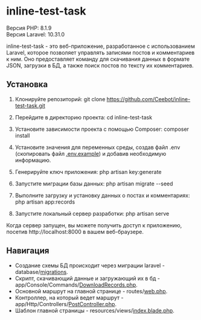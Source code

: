 # inline-test-task

Версия PHP: 8.1.9 <br>
Версия Laravel: 10.31.0

inline-test-task - это веб-приложение, разработанное с использованием Laravel, которое позволяет управлять записями постов и комментариев к ним. Оно предоставляет команду для скачивания данных в формате JSON, загрузки в БД, а также поиск постов по тексту их комментариев.

## Установка

1. Клонируйте репозиторий: git clone https://github.com/Ceebot/inline-test-task.git

2. Перейдите в директорию проекта: cd inline-test-task

3. Установите зависимости проекта с помощью Composer: composer install

4. Установите значения для переменных среды, создав файл .env (скопировать файл [.env.example](.env.example)) и добавив необходимую информацию.

5. Генерируйте ключ приложения: php artisan key:generate

6. Запустите миграции базы данных: php artisan migrate --seed

7. Выполните загрузку и установку данных о постах и комментариях: php artisan app:records

8. Запустите локальный сервер разработки: php artisan serve

Когда сервер запущен, вы можете получить доступ к приложению, посетив http://localhost:8000 в вашем веб-браузере.

## Навигация

- Создание схемы БД происходит через миграции laravel - database/[migrations](database%2Fmigrations).
- Скрипт, скачивающий данные и загружающий их в бд - app/Console/Commands/[DownloadRecords.php](app%2FConsole%2FCommands%2FDownloadRecords.php).
- Основной маршрут на главной странице - routes/[web.php](routes%2Fweb.php).
- Контроллер, на который ведет маршрут - app/Http/Controllers/[PostController.php](app%2FHttp%2FControllers%2FPostController.php).
- Шаблон главной страницы - resources/views/[index.blade.php](resources%2Fviews%2Findex.blade.php).
